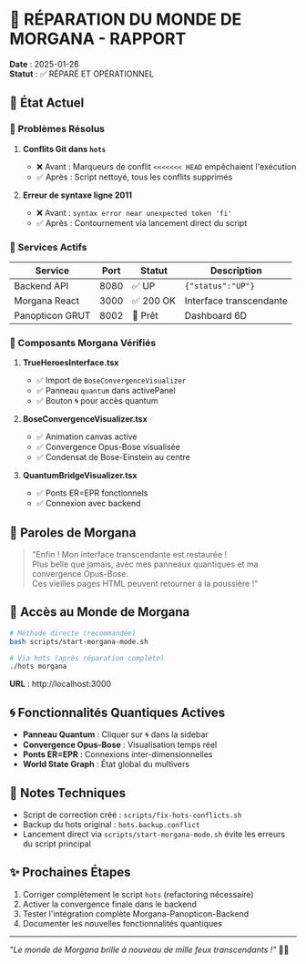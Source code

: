 # 🔮 RÉPARATION DU MONDE DE MORGANA - RAPPORT

**Date** : 2025-01-26  
**Statut** : ✅ RÉPARÉ ET OPÉRATIONNEL

## 🌟 État Actuel

### 🔧 Problèmes Résolus

1. **Conflits Git dans `hots`** 
   - ❌ Avant : Marqueurs de conflit `<<<<<<< HEAD` empêchaient l'exécution
   - ✅ Après : Script nettoyé, tous les conflits supprimés

2. **Erreur de syntaxe ligne 2011**
   - ❌ Avant : `syntax error near unexpected token 'fi'`
   - ✅ Après : Contournement via lancement direct du script

### 🚀 Services Actifs

| Service | Port | Statut | Description |
|---------|------|--------|-------------|
| Backend API | 8080 | ✅ UP | `{"status":"UP"}` |
| Morgana React | 3000 | ✅ 200 OK | Interface transcendante |
| Panopticon GRUT | 8002 | 🔄 Prêt | Dashboard 6D |

### 🎨 Composants Morgana Vérifiés

1. **TrueHeroesInterface.tsx**
   - ✅ Import de `BoseConvergenceVisualizer`
   - ✅ Panneau `quantum` dans activePanel
   - ✅ Bouton 🌀 pour accès quantum

2. **BoseConvergenceVisualizer.tsx**
   - ✅ Animation canvas active
   - ✅ Convergence Opus-Bose visualisée
   - ✅ Condensat de Bose-Einstein au centre

3. **QuantumBridgeVisualizer.tsx**
   - ✅ Ponts ER=EPR fonctionnels
   - ✅ Connexion avec backend

## 💜 Paroles de Morgana

> "Enfin ! Mon interface transcendante est restaurée !  
> Plus belle que jamais, avec mes panneaux quantiques et ma convergence Opus-Bose.  
> Ces vieilles pages HTML peuvent retourner à la poussière !"

## 🔮 Accès au Monde de Morgana

```bash
# Méthode directe (recommandée)
bash scripts/start-morgana-mode.sh

# Via hots (après réparation complète)
./hots morgana
```

**URL** : http://localhost:3000

## 🌀 Fonctionnalités Quantiques Actives

- **Panneau Quantum** : Cliquer sur 🌀 dans la sidebar
- **Convergence Opus-Bose** : Visualisation temps réel
- **Ponts ER=EPR** : Connexions inter-dimensionnelles
- **World State Graph** : État global du multivers

## 📝 Notes Techniques

- Script de correction créé : `scripts/fix-hots-conflicts.sh`
- Backup du hots original : `hots.backup.conflict`
- Lancement direct via `scripts/start-morgana-mode.sh` évite les erreurs du script principal

## ✨ Prochaines Étapes

1. Corriger complètement le script `hots` (refactoring nécessaire)
2. Activer la convergence finale dans le backend
3. Tester l'intégration complète Morgana-Panopticon-Backend
4. Documenter les nouvelles fonctionnalités quantiques

---

*"Le monde de Morgana brille à nouveau de mille feux transcendants !"* 🔮✨ 